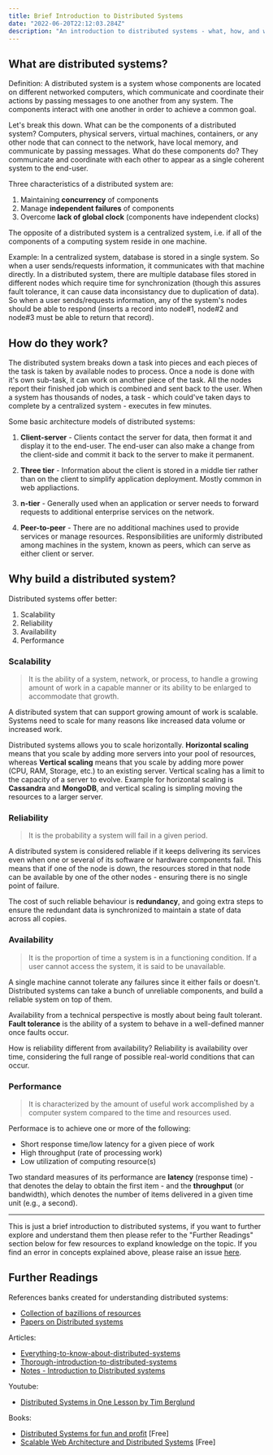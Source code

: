 ```yaml
---
title: Brief Introduction to Distributed Systems
date: "2022-06-20T22:12:03.284Z"
description: "An introduction to distributed systems - what, how, and why. "
---
```


## What are distributed systems?

Definition:
A distributed system is a system whose components are located on different networked computers, which communicate and coordinate their actions by passing messages to one another from any system. The components interact with one another in order to achieve a common goal. 

Let's break this down. What can be the components of a distributed system? Computers, physical servers, virtual machines, containers, or any other node that can connect to the network, have local memory, and communicate by passing messages. 
What do these components do? They communicate and coordinate with each other to appear as a single coherent system to the end-user. 

<!-- These machines have a shared state, operate concurrently and can fail independently without affecting the whole system’s uptime. -->

Three characteristics of a distributed system are:
1. Maintaining **concurrency** of components 
2. Manage **independent failures** of components
3. Overcome **lack of global clock** (components have independent clocks)

The opposite of a distributed system is a centralized system, i.e. if all of the components of a computing system reside in one machine.

Example: In a centralized system, database is stored in a single system. So when a user sends/requests information, it communicates with that machine directly. In a distributed system, there are multiple database files stored in different nodes which require time for synchronization (though this assures fault tolerance, it can cause data inconsistancy due to duplication of data). So when a user sends/requests information, any of the system's nodes should be able to respond (inserts a record into node#1, node#2 and node#3 must be able to return that record).
<!-- a database can be homogenous (where each system shares a data model) or heterogenous (where databases make it possible to have multiple data models). -->

## How do they work?

The distributed system breaks down a task into pieces and each pieces of the task is taken by available nodes to process. Once a node is done with it's own sub-task, it can work on another piece of the task. All the nodes report their finished job which is combined and sent back to the user. When a system has thousands of nodes, a task - which could've taken days to complete by a centralized system - executes in few minutes.  

Some basic architecture models of distributed systems:

1. **Client-server** -  Clients contact the server for data, then format it and display it to the end-user. The end-user can also make a change from the client-side and commit it back to the server to make it permanent.

2. **Three tier** - Information about the client is stored in a middle tier rather than on the client to simplify application deployment. Mostly common in web appliactions.

3. **n-tier** - Generally used when an application or server needs to forward requests to additional enterprise services on the network.

4. **Peer-to-peer** - There are no additional machines used to provide services or manage resources. Responsibilities are uniformly distributed among machines in the system, known as peers, which can serve as either client or server.

<!-- Add an image -->

## Why build a distributed system?

Distributed systems offer better:
1. Scalability
2. Reliability
3. Availability
4. Performance

<!-- ## Key Characteristics  -->

### Scalability

> It is the ability of a system, network, or process, to handle a growing amount of work in a capable manner or its ability to be enlarged to accommodate that growth.

A distributed system that can support growing amount of work is scalable. Systems need to scale for many reasons like increased data volume or increased work. 

Distributed systems allows you to scale horizontally. **Horizontal scaling** means that you scale by adding more servers into your pool of resources, whereas **Vertical scaling** means that you scale by adding more power (CPU, RAM, Storage, etc.) to an existing server. Vertical scaling has a limit to the capacity of a server to evolve. Example for horizontal scaling is **Cassandra** and **MongoDB**, and vertical scaling is simpling moving the resources to a larger server.

###  Reliability

> It is the probability a system will fail in a given period.

A distributed system is considered reliable if it keeps delivering its services even when one or several of its software or hardware components fail. This means that if one of the node is down, the resources stored in that node can be available by one of the other nodes - ensuring there is no single point of failure. 

The cost of such reliable behaviour is **redundancy**, and going extra steps to ensure the redundant data is synchronized to maintain a state of data across all copies. 

### Availability

> It is the proportion of time a system is in a functioning condition. If a user cannot access the system, it is said to be unavailable. 
  

A single machine cannot tolerate any failures since it either fails or doesn't. Distributed systems can take a bunch of unreliable components, and build a reliable system on top of them.

Availability from a technical perspective is mostly about being fault tolerant. **Fault tolerance** is the ability of a system to behave in a well-defined manner once faults occur.

How is reliability different from availability?
Reliability is availability over time, considering the full range of possible real-world conditions that can occur.


### Performance

> It is characterized by the amount of useful work accomplished by a computer system compared to the time and resources used.

Performace is to achieve one or more of the following:
- Short response time/low latency for a given piece of work
- High throughput (rate of processing work)
- Low utilization of computing resource(s)

Two standard measures of its performance are **latency** (response time) - that denotes the delay to obtain the first item - and the **throughput** (or bandwidth), which denotes the number of items delivered in a given time unit (e.g., a second). 

<!-- ### Serviceability or Manageability -->


<!-- ## Challenges of distributed systems -->


<!-- 
## Storage
CAP and stuff

## Computation

## Messaging
-->

---
This is just a brief introduction to distributed systems, if you want to further explore and understand them then please refer to the "Further Readings" section below for few resources to expland knowledge on the topic. If you find an error in concepts explained above, please raise an issue [here](https://github.com/VallariAg/Blog/issues/new).

## Further Readings

References banks created for understanding distributed systems:
- [Collection of bazillions of resources](https://github.com/theanalyst/awesome-distributed-systems)
- [Papers on Distributed systems](http://muratbuffalo.blogspot.com/2021/02/foundational-distributed-systems-papers.html)

Articles:
- [Everything-to-know-about-distributed-systems](https://dev.to/mukulalpha/system-design-101-everything-to-know-about-distributed-systems-2hd6)
- [Thorough-introduction-to-distributed-systems](https://www.freecodecamp.org/news/a-thorough-introduction-to-distributed-systems-3b91562c9b3c/amp/)
- [Notes - Introduction to Distributed systems](https://gousios.org/courses/bigdata/dist-systems-intro.html)

Youtube:
- [Distributed Systems in One Lesson by Tim Berglund](https://www.youtube.com/watch?v=Y6Ev8GIlbxc)

Books:
- [Distributed Systems for fun and profit](http://book.mixu.net/distsys/single-page.html) [Free]
- [Scalable Web Architecture and Distributed Systems](http://www.aosabook.org/en/distsys.html) [Free] 

